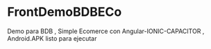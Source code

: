# FrontDemoBDBECo
Demo para BDB , Simple Ecomerce con Angular-IONIC-CAPACITOR , Android.APK listo para ejecutar 
